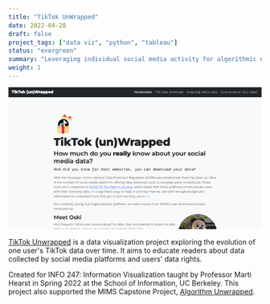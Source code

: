 ```yaml
---
title: "TikTok UnWrapped"
date: 2022-04-28
draft: false
project_tags: ["data viz", "python", "tableau"]
status: "evergreen"
summary: "Leveraging individual social media activity for algorithmic education"
weight: 1
---
```


[![alt text](ttuw_screenshot.png "Website Screenshot")](https://ochan1.github.io/info247-sp22-tiktok-unwrapped/website/)

[TikTok Unwrapped](https://ochan1.github.io/info247-sp22-tiktok-unwrapped/website/) is a data visualization project exploring the evolution of one user's TikTok data over time. It aims to educate readers about data collected by social media platforms and users' data rights.

Created for INFO 247: Information Visualization taught by Professor Marti Hearst in Spring 2022 at the School of Information, UC Berkeley. This project also supported the MIMS Capstone Project, [Algorithm Unwrapped](https://www.ischool.berkeley.edu/projects/2022/algorithm-unwrapped-sense-making-tools-algorithmic-content-harms).
